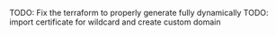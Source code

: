 TODO: Fix the terraform to properly generate fully dynamically
TODO: import certificate for wildcard and create custom domain
